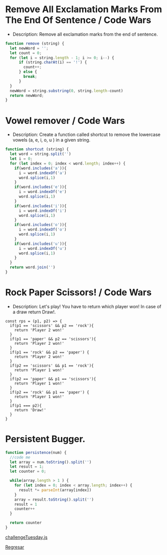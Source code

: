 # Remove All Exclamation Marks From The End Of Sentence / Code Wars

- Description:
Remove all exclamation marks from the end of sentence.

``` JavaScript
function remove (string) {
  let newWord = '';
  let count = 0;
  for (let i = string.length - 1; i >= 0; i--) {
      if (string.charAt(i) == '!') {
        count++;
      } else {
        break;
      }
  }
  newWord = string.substring(0, string.length-count)
  return newWord;
}
```

# Vowel remover / Code Wars

- Description:
Create a function called shortcut to remove the lowercase vowels (a, e, i, o, u ) in a given string.

``` JavaScript
function shortcut (string) {
  let word = string.split('')
  let i = 0;
  for (let index = 0; index < word.length; index++) {
    if(word.includes('a')){
      i = word.indexOf('a')
      word.splice(i,1)
    }
    if(word.includes('e')){
      i = word.indexOf('e')
      word.splice(i,1)
    }
    if(word.includes('i')){
      i = word.indexOf('i')
      word.splice(i,1)
    }
    if(word.includes('o')){
      i = word.indexOf('o')
      word.splice(i,1)
    }
    if(word.includes('u')){
      i = word.indexOf('u')
      word.splice(i,1)
    }
  }
  return word.join('')
}
```

# Rock Paper Scissors! / Code Wars

- Description:
Let's play! You have to return which player won! In case of a draw return Draw!.

```Js
const rps = (p1, p2) => {
  if(p1 == 'scissors' && p2 == 'rock'){
    return 'Player 2 won!'
  }
  if(p1 == 'paper' && p2 == 'scissors'){
    return 'Player 2 won!'
  }
  if(p1 == 'rock' && p2 == 'paper') {
    return 'Player 2 won!'
  }
  if(p2 == 'scissors' && p1 == 'rock'){
    return 'Player 1 won!'
  }
  if(p2 == 'paper' && p1 == 'scissors'){
    return 'Player 1 won!'
  }
  if(p2 == 'rock' && p1 == 'paper') {
    return 'Player 1 won!'
  }
  if(p1 === p2){
    return 'Draw!'
  }
}
```

# Persistent Bugger.

```JavaScript
function persistence(num) {
  //code me
  let array = num.toString().split('')
  let result = 1;
  let counter = 0;

  while(array.length > 1 ) {
    for (let index = 0; index < array.length; index++) {
      result *= parseInt(array[index])
    }
    array = result.toString().split('')
    result = 1
    counter++
  }

  return counter
}
```

[challengeTuesday.js](/src/week_02/28-07-2022/challengeTuesday.js)

[Regresar](/README.md)
